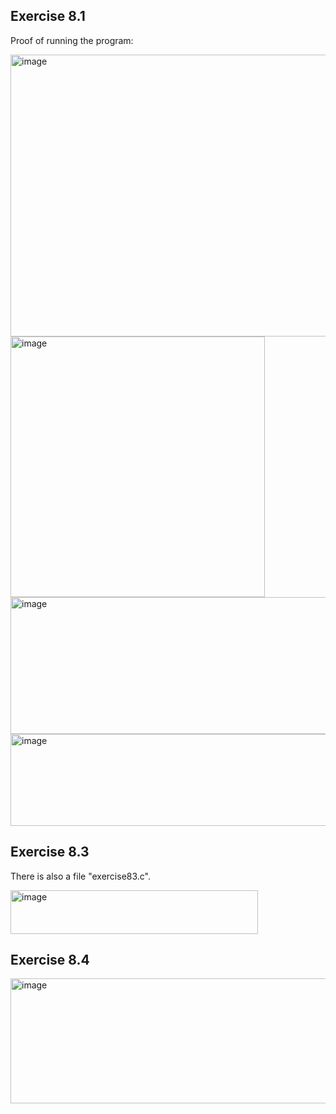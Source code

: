 ## Exercise 8.1

Proof of running the program: 

<img width="783" height="451" alt="image" src="https://github.com/user-attachments/assets/45233dfb-ed46-4a7c-8dfd-aa2b051c8cfb" />

<img width="407" height="417" alt="image" src="https://github.com/user-attachments/assets/8a3a7067-48d4-4d42-bec5-c6f2cbb62393" />

<img width="1012" height="219" alt="image" src="https://github.com/user-attachments/assets/defd11dd-4255-48fe-bd67-700582c59138" />

<img width="831" height="147" alt="image" src="https://github.com/user-attachments/assets/2d7eaee3-6e3b-4f94-b722-bc9f498527d4" />

## Exercise 8.3

There is also a file "exercise83.c".

<img width="396" height="70" alt="image" src="https://github.com/user-attachments/assets/4609db77-a3ca-4f07-a7fd-eaf53466f395" />


## Exercise 8.4

<img width="820" height="200" alt="image" src="https://github.com/user-attachments/assets/e6954ee9-65d1-4d0b-a409-9030413fb2b3" />

